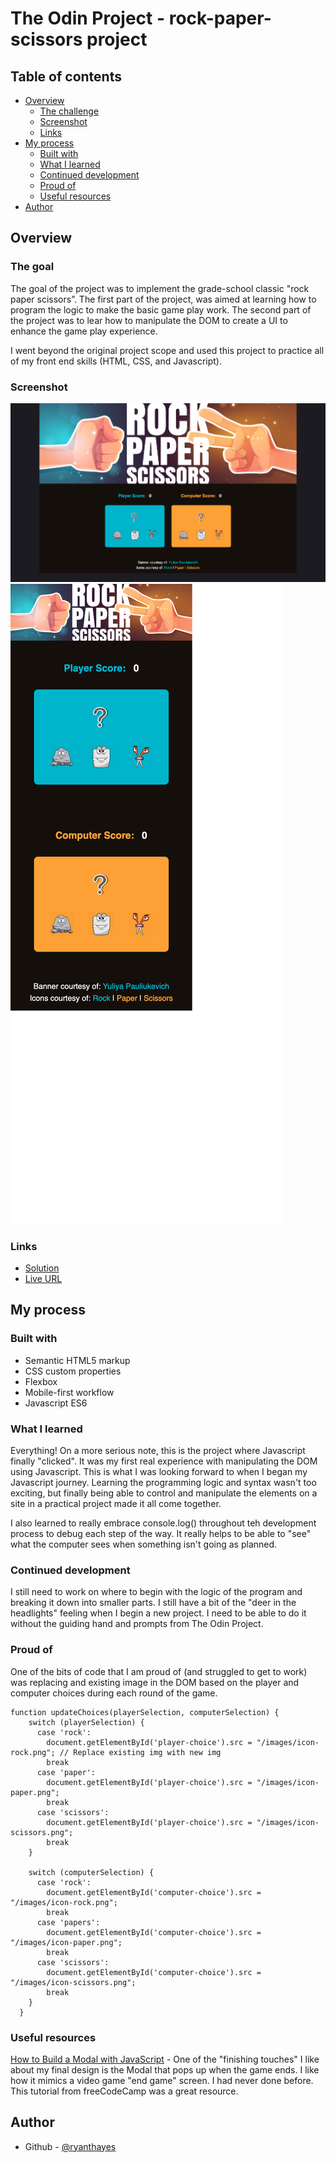 # The Odin Project - rock-paper-scissors project

## Table of contents

- [Overview](#overview)
  - [The challenge](#the-challenge)
  - [Screenshot](#screenshot)
  - [Links](#links)
- [My process](#my-process)
  - [Built with](#built-with)
  - [What I learned](#what-i-learned)
  - [Continued development](#continued-development)
  - [Proud of](#proud-of)
  - [Useful resources](#useful-resources)
- [Author](#author)

## Overview

### The goal 

The goal of the project was to implement the grade-school classic "rock paper scissors”. The first part of the project, was aimed at learning how to program the logic to make the basic game play work. The second part of the project was to lear how to manipulate the DOM to create a UI to enhance the game play experience. 

I went beyond the original project scope and used this project to practice all of my front end skills (HTML, CSS, and Javascript).

### Screenshot

![](./preview/desktop.png)
![](./preview/mobile.png)

### Links

- [Solution](https://github.com/ryanthayes/top-rock-paper-scissors)
- [Live URL](https://ryanthayes.github.io/top-rock-paper-scissors)

## My process

### Built with

- Semantic HTML5 markup
- CSS custom properties
- Flexbox
- Mobile-first workflow
- Javascript ES6

### What I learned

Everything! On a more serious note, this is the project where Javascript finally "clicked". It was my first real experience with manipulating the DOM using Javascript. This is what I was looking forward to when I began my Javascript journey. Learning the programming logic and syntax wasn't too exciting, but finally being able to control and manipulate the elements on a site in a practical project made it all come together.

I also learned to really embrace console.log() throughout teh development process to debug each step of the way. It really helps to be able to "see" what the computer sees when something isn't going as planned. 

### Continued development

I still need to work on where to begin with the logic of the program and breaking it down into smaller parts. I still have a bit of the "deer in the headlights" feeling when I begin a new project. I need to be able to do it without the guiding hand and prompts from The Odin Project.

### Proud of

One of the bits of code that I am proud of (and struggled to get to work) was replacing and existing image in the DOM based on the player and computer choices during each round of the game.

```
function updateChoices(playerSelection, computerSelection) {
    switch (playerSelection) {
      case 'rock':
        document.getElementById('player-choice').src = "/images/icon-rock.png"; // Replace existing img with new img
        break
      case 'paper':
        document.getElementById('player-choice').src = "/images/icon-paper.png";
        break
      case 'scissors':
        document.getElementById('player-choice').src = "/images/icon-scissors.png";
        break
    }
  
    switch (computerSelection) {
      case 'rock':
        document.getElementById('computer-choice').src = "/images/icon-rock.png";
        break
      case 'papers':
        document.getElementById('computer-choice').src = "/images/icon-paper.png";
        break
      case 'scissors':
        document.getElementById('computer-choice').src = "/images/icon-scissors.png";
        break
    }
  }

```

### Useful resources

[How to Build a Modal with JavaScript](https://www.freecodecamp.org/news/how-to-build-a-modal-with-javascript/) - One of the "finishing touches" I like about my final design is the Modal that pops up when the game ends. I like how it mimics a video game "end game" screen. I had never done before. This tutorial from freeCodeCamp was a great resource.

## Author

- Github - [@ryanthayes](https://github.com/ryanthayes)
